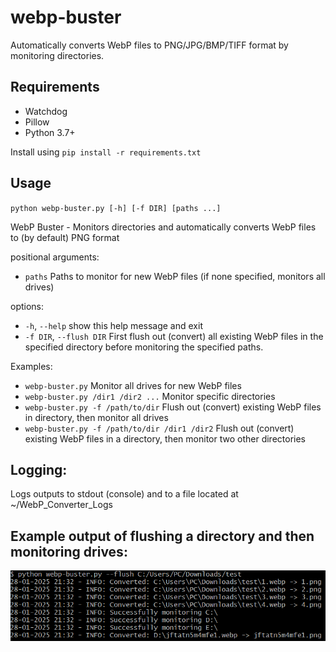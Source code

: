 # webp-buster
Automatically converts WebP files to PNG/JPG/BMP/TIFF format by monitoring directories.

## Requirements
- Watchdog
- Pillow
- Python 3.7+

Install using `pip install -r requirements.txt`

##  Usage
`python webp-buster.py [-h] [-f DIR] [paths ...]`

WebP Buster - Monitors directories and automatically converts WebP files to (by default) PNG format

positional arguments:
- `paths`              Paths to monitor for new WebP files (if none specified,
                       monitors all drives)

options:
-  `-h`, `--help`           show this help message and exit
-  `-f DIR`, `--flush DIR`  First flush out (convert) all existing WebP files in
                       the specified directory before monitoring the specified
                       paths.

Examples:
- `webp-buster.py` Monitor all drives for new WebP files
- `webp-buster.py /dir1 /dir2 ...` Monitor specific directories
- `webp-buster.py -f /path/to/dir` Flush out (convert) existing WebP files in directory, then monitor all drives
- `webp-buster.py -f /path/to/dir /dir1 /dir2` Flush out (convert) existing WebP files in a directory, then monitor two other directories

## Logging:
Logs outputs to stdout (console) and to a file located at ~/WebP_Converter_Logs

## Example output of flushing a directory and then monitoring drives:
![Test Image](test.PNG)
